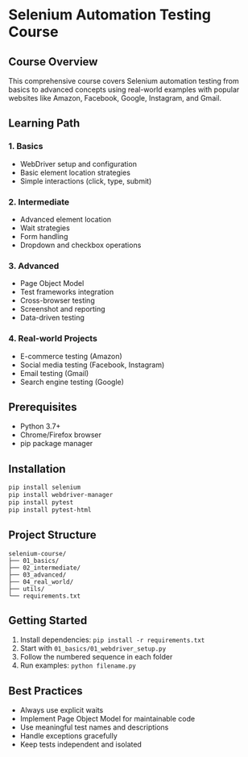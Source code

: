 # Selenium Automation Testing Course

## Course Overview
This comprehensive course covers Selenium automation testing from basics to advanced concepts using real-world examples with popular websites like Amazon, Facebook, Google, Instagram, and Gmail.

## Learning Path

### 1. Basics
- WebDriver setup and configuration
- Basic element location strategies
- Simple interactions (click, type, submit)

### 2. Intermediate
- Advanced element location
- Wait strategies
- Form handling
- Dropdown and checkbox operations

### 3. Advanced
- Page Object Model
- Test frameworks integration
- Cross-browser testing
- Screenshot and reporting
- Data-driven testing

### 4. Real-world Projects
- E-commerce testing (Amazon)
- Social media testing (Facebook, Instagram)
- Email testing (Gmail)
- Search engine testing (Google)

## Prerequisites
- Python 3.7+
- Chrome/Firefox browser
- pip package manager

## Installation
```bash
pip install selenium
pip install webdriver-manager
pip install pytest
pip install pytest-html
```

## Project Structure
```
selenium-course/
├── 01_basics/
├── 02_intermediate/
├── 03_advanced/
├── 04_real_world/
├── utils/
└── requirements.txt
```

## Getting Started
1. Install dependencies: `pip install -r requirements.txt`
2. Start with `01_basics/01_webdriver_setup.py`
3. Follow the numbered sequence in each folder
4. Run examples: `python filename.py`

## Best Practices
- Always use explicit waits
- Implement Page Object Model for maintainable code
- Use meaningful test names and descriptions
- Handle exceptions gracefully
- Keep tests independent and isolated

